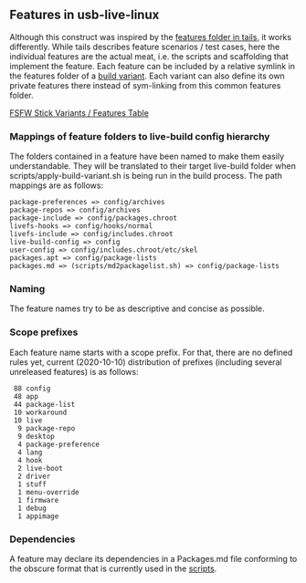 ## Features in usb-live-linux

Although this construct was inspired by the [features folder in tails](https://git-tails.immerda.ch/tails/tree/features), it works differently. While tails describes feature scenarios / test cases, here the individual features are the actual meat, i.e. the scripts and scaffolding that implement the feature.
Each feature can be included by a relative symlink in the features folder of a [build variant](../variants.build).
Each variant can also define its own private features there instead of sym-linking from this common features folder.

[FSFW Stick Variants / Features Table](https://raw.githack.com/fsfw-dresden/usb-live-linux/master/variants.build/features.html)

### Mappings of feature folders to live-build config hierarchy
The folders contained in a feature have been named to make them easily understandable. They will be translated to their target live-build folder when scripts/apply-build-variant.sh is being run in the build process. The path mappings are as follows:

    package-preferences => config/archives
    package-repos => config/archives
    package-include => config/packages.chroot
    livefs-hooks => config/hooks/normal
    livefs-include => config/includes.chroot
    live-build-config => config
    user-config => config/includes.chroot/etc/skel
    packages.apt => config/package-lists
    packages.md => (scripts/md2packagelist.sh) => config/package-lists

### Naming
The feature names try to be as descriptive and concise as possible.

### Scope prefixes
Each feature name starts with a scope prefix. For that, there are no defined rules yet, current (2020-10-10) distribution of prefixes (including several unreleased features) is as follows:

     88 config
     48 app
     44 package-list
     10 workaround
     10 live
      9 package-repo
      9 desktop
      4 package-preference
      4 lang
      4 hook
      2 live-boot
      2 driver
      1 stuff
      1 menu-override
      1 firmware
      1 debug
      1 appimage

### Dependencies
A feature may declare its dependencies in a Packages.md file conforming to the obscure format that is currently used in the [scripts](../scripts).

